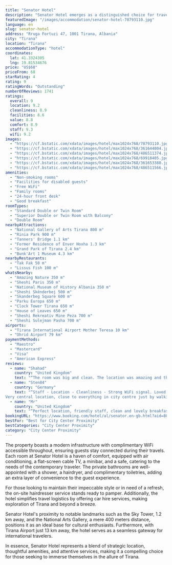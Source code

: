 ```yaml
---
title: "Senator Hotel"
description: "Senator Hotel emerges as a distinguished choice for travelers seeking comfort and convenience in the heart of Tirana."
featuredImage: "/images/accommodation/senator-hotel-78793110.jpg"
language: en
slug: senator-hotel
address: "Rruga Fortuzi 47, 1001 Tirana, Albania"
city: "Tirana"
location: "Tirana"
accommodationType: "hotel"
coordinates:
  lat: 41.3324305
  lng: 19.81534676
price: "US$68"
priceFrom: 68
starRating: 4
rating: 9
ratingWords: "Outstanding"
numberOfReviews: 1741
ratings:
  overall: 9
  location: 9.2
  cleanliness: 8.9
  facilities: 8.6
  value: 8.8
  comfort: 8.9
  staff: 9.3
  wifi: 9.2
images:
  - "https://cf.bstatic.com/xdata/images/hotel/max1024x768/78793110.jpg?k=1fa6c2b50d54137985659c4c0a23ef9b07a62354e0fc673b8681377e0e9e3515&o=&hp=1"
  - "https://cf.bstatic.com/xdata/images/hotel/max1024x768/361644004.jpg?k=2f1a59d56490ab8a8b52374e6ab6042096b404c24eec896b3efd4db39c283c7e&o=&hp=1"
  - "https://cf.bstatic.com/xdata/images/hotel/max1024x768/486511374.jpg?k=a5abda7c6a685591e8835cfe83aafae94a752566e0f02a6cb0d759c5dbdf0d2f&o=&hp=1"
  - "https://cf.bstatic.com/xdata/images/hotel/max1024x768/69918405.jpg?k=f6af1372fd8952598553a6ae6bc59d31e9c463030024f647c51a5276d9086723&o=&hp=1"
  - "https://cf.bstatic.com/xdata/images/hotel/max1024x768/361653380.jpg?k=20e88caccbd5b62cfc7e1597c84b60586b1a59ff353f9aa25f167adb1d5ef317&o=&hp=1"
  - "https://cf.bstatic.com/xdata/images/hotel/max1024x768/486511566.jpg?k=f3e0f398fa0f0e508c7dca4e7a7719cc1b8daaf97eacc5bb94558465c750317f&o=&hp=1"
amenities:
  - "Non-smoking rooms"
  - "Facilities for disabled guests"
  - "Free WiFi"
  - "Family rooms"
  - "24-hour front desk"
  - "Good breakfast"
roomTypes:
  - "Standard Double or Twin Room"
  - "Superior Double or Twin Room with Balcony"
  - "Double Room"
nearbyAttractions:
  - "National Gallery of Arts Tirana 800 m"
  - "Rinia Park 900 m"
  - "Tanners' Bridge 1.1 km"
  - "Former Residence of Enver Hoxha 1.3 km"
  - "Grand Park of Tirana 2.4 km"
  - "Bunk'Art 1 Museum 4.3 km"
nearbyRestaurants:
  - "Tak Fak 50 m"
  - "Lissus Fish 100 m"
whatsNearby:
  - "Amazing Nature 350 m"
  - "Sheshi Paris 350 m"
  - "National Museum of History Albania 350 m"
  - "Sheshi Skënderbej 500 m"
  - "Skanderbeg Square 600 m"
  - "Parku Europa 650 m"
  - "Clock Tower Tirana 650 m"
  - "House of Leaves 650 m"
  - "Sheshi Rekreativ Mine Peza 700 m"
  - "Sheshi Sulejman Pasha 700 m"
airports:
  - "Tirana International Airport Mother Teresa 10 km"
  - "Ohrid Airport 79 km"
paymentMethods:
  - "Maestro"
  - "Mastercard"
  - "Visa"
  - "American Express"
reviews:
  - name: "Shahad"
    country: "United Kingdom"
    text: "“The room was big and clean. The location was amazing and the staff were super”"
  - name: "Sten84"
    country: "Germany"
    text: "“Staff - Location - Cleanliness - Strong WiFi signal. Loved the bed mattress quality!
Very central location, close to everything in city centre just by walking. Bus to airport is only about 10 min walk from the Hotel, as well as The Opera House,...”"
  - name: "Mr"
    country: "United Kingdom"
    text: "“Perfect location, friendly staff, clean and lovely breakfast.”"
bookingURL: "https://www.booking.com/hotel/al/senator.en-gb.html?aid=8035640"
bestFor: "Best for City Center Proximity"
bestCategories: "City Center Proximity"
category: "City Center Proximity"
---
```


The property boasts a modern infrastructure with complimentary WiFi accessible throughout, ensuring guests stay connected during their travels. Each room at Senator Hotel is a haven of comfort, equipped with air conditioning, a flat-screen cable TV, a minibar, and a safe, catering to the needs of the contemporary traveler. The private bathrooms are well-appointed with a shower, a hairdryer, and complimentary toiletries, adding an extra layer of convenience to the guest experience.

For those looking to maintain their impeccable style or in need of a refresh, the on-site hairdresser service stands ready to pamper. Additionally, the hotel simplifies travel logistics by offering car hire services, making exploration of Tirana and beyond a breeze.

Senator Hotel's proximity to notable landmarks such as the Sky Tower, 1.2 km away, and the National Arts Gallery, a mere 400 meters distance, positions it as an ideal base for cultural enthusiasts. Furthermore, with Tirana Airport just 13 km away, the hotel serves as a seamless gateway for international travelers.

In essence, Senator Hotel represents a blend of strategic location, thoughtful amenities, and attentive services, making it a compelling choice for those seeking to immerse themselves in the allure of Tirana.